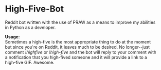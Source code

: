 # High-Five-Bot

Reddit bot written with the use of PRAW as a means to improve my abilities in Python as a developer.

**Usage:**  
Sometimes a high-five is the most appropriate thing to do at the moment but since you're on Reddit, it leaves much to be desired. No longer--just comment *!highfive* or *!high-five* and the bot will reply to your comment with a notification that you high-fived someone and it will provide a link to a high-five GIF. Awesome.
